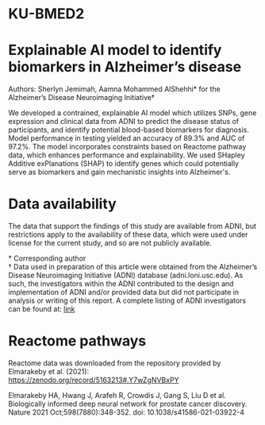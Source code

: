# KU-BMED2

# Explainable AI model to identify biomarkers in Alzheimer’s disease
Authors: Sherlyn Jemimah, Aamna Mohammed AlShehhi* for the Alzheimer’s Disease Neuroimaging Initiative†

We developed a contrained, explainable AI model which utilizes SNPs, gene expression and clinical data from ADNI to predict the disease status of participants, and identify potential blood-based biomarkers for diagnosis. 
Model performance in testing yielded an accuracy of 89.3% and AUC of 97.2%. The model incorporates constraints based on Reactome pathway data, which enhances performance and explainability. We used SHapley Additive exPlanations (SHAP) to identify genes which could potentially serve as biomarkers and gain mechanistic insights into Alzheimer's.

# Data availability
The data that support the findings of this study are available from ADNI, but restrictions apply to the availability of these data, which were used under license for the current study, and so are not publicly available.

\* Corresponding author <br>
† Data used in preparation of this article were obtained from the Alzheimer’s Disease Neuroimaging Initiative (ADNI) database (adni.loni.usc.edu). As such, the investigators within the ADNI contributed to the design and implementation of ADNI and/or provided data but did not participate in analysis or writing of this report. A complete listing of ADNI investigators can be found at: <a href="http://adni.loni.usc.edu/wp-content/uploads/how_to_apply/ADNI_Acknowledgement_List.pdf"> link </a>


# Reactome pathways
Reactome data was downloaded from the repository provided by Elmarakeby et al. (2021): <a href="https://zenodo.org/record/5163213#.Y7wZgNVBxPY">https://zenodo.org/record/5163213#.Y7wZgNVBxPY</a>

Elmarakeby HA, Hwang J, Arafeh R, Crowdis J, Gang S, Liu D et al. Biologically informed deep neural network for prostate cancer discovery. Nature 2021 Oct;598(7880):348-352. doi: 10.1038/s41586-021-03922-4
